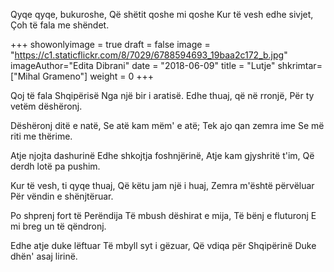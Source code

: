 Qyqe qyqe, bukuroshe,
Që shëtit qoshe mi qoshe
Kur të vesh edhe sivjet,
Çoh të fala me shëndet.

+++
showonlyimage = true
draft = false
image = "https://c1.staticflickr.com/8/7029/6788594693_19baa2c172_b.jpg"
imageAuthor="Edita Dibrani"
date = "2018-06-09"
title = "Lutje"
shkrimtar=["Mihal Grameno"]
weight = 0
+++


Qoj të fala Shqipërisë
Nga një bir i aratisë.
Edhe thuaj, që në rronjë,
Për ty vetëm dëshëronj.

Dëshëronj ditë e natë,
Se atë kam mëm' e atë;
Tek ajo qan zemra ime
 Se më riti me thërime.

 Atje njojta dashurinë
 Edhe shkojtja foshnjërinë,
 Atje kam gjyshritë t'im,
 Që derdh lotë pa pushim.

 Kur të vesh, ti qyqe thuaj,
 Që këtu jam një i huaj,
 Zemra m'është përvëluar
 Për vëndin e shënjtëruar.

 Po shprenj fort të Perëndija
 Të mbush dëshirat e mija,
 Të bënj e fluturonj
 E mi breg un të qëndronj.

 Edhe atje duke lëftuar
 Të mbyll syt i gëzuar,
 Që vdiqa për Shqipërinë
 Duke dhën' asaj lirinë.